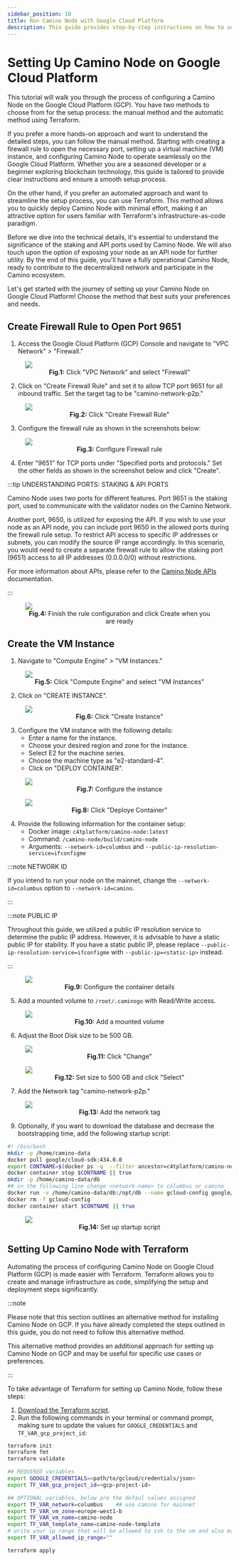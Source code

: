 ```yaml
---
sidebar_position: 10
title: Run Camino Node with Google Cloud Platform
description: This guide provides step-by-step instructions on how to set up and run Camino Node on the Google Cloud Platform.
---
```


# Setting Up Camino Node on Google Cloud Platform

This tutorial will walk you through the process of configuring a Camino Node on the Google Cloud Platform (GCP).
You have two methods to choose from for the setup process: the manual method and the automatic method using Terraform.

If you prefer a more hands-on approach and want to understand the detailed steps, you can follow the manual method.
Starting with creating a firewall rule to open the necessary port, setting up a virtual machine (VM) instance,
and configuring Camino Node to operate seamlessly on the Google Cloud Platform. Whether you are a seasoned
developer or a beginner exploring blockchain technology, this guide is tailored to provide clear instructions
and ensure a smooth setup process.

On the other hand, if you prefer an automated approach and want to streamline the setup process, you can use Terraform.
This method allows you to quickly deploy Camino Node with minimal effort, making it an attractive option for users
familiar with Terraform's infrastructure-as-code paradigm.

Before we dive into the technical details, it's essential to understand the significance of the staking and API ports used
by Camino Node. We will also touch upon the option of exposing your node as an API node for further utility. By the end of
this guide, you'll have a fully operational Camino Node, ready to contribute to the decentralized network and participate
in the Camino ecosystem.

Let's get started with the journey of setting up your Camino Node on Google Cloud Platform!
Choose the method that best suits your preferences and needs.

## Create Firewall Rule to Open Port 9651

1. Access the Google Cloud Platform (GCP) Console and navigate to "VPC Network" > "Firewall."

<figure>
<img class="zoom" src="/img/gcloud/gcloud_10.png#center"/>
<figcaption align = "center"><b>Fig.1:</b> Click "VPC Network" and select "Firewall"</figcaption>
</figure>

2. Click on "Create Firewall Rule" and set it to allow TCP port 9651 for all inbound traffic. Set the target tag to be "camino-network-p2p."

<figure>
<img class="zoom" src="/img/gcloud/gcloud_11.png#center"/>
<figcaption align = "center"><b>Fig.2:</b> Click "Create Firewall Rule"</figcaption>
</figure>

3. Configure the firewall rule as shown in the screenshots below:

<figure>
<img class="zoom" src="/img/gcloud/gcloud_12.png#center"/>
<figcaption align = "center"><b>Fig.3:</b> Configure Firewall rule</figcaption>
</figure>

4. Enter "9651" for TCP ports under "Specified ports and protocols." Set the other fields as shown in the screenshot below and click "Create".

:::tip UNDERSTANDING PORTS: STAKING & API PORTS

Camino Node uses two ports for different features. Port 9651 is the staking port, used to communicate with
the validator nodes on the Camino Network.

Another port, 9650, is utilized for exposing the API. If you wish to use your node as an API node, you can
include port 9650 in the allowed ports during the firewall rule setup. To restrict API access to specific IP
addresses or subnets, you can modify the source IP range accordingly. In this scenario, you would need to
create a separate firewall rule to allow the staking port (9651) access to all IP addresses (0.0.0.0/0)
without restrictions.

For more information about APIs, please refer to the [Camino Node APIs](/developer/apis/camino-node-apis/) documentation.

:::

<figure>
<img class="zoom" src="/img/gcloud/gcloud_13.png#center"/>
<figcaption align = "center"><b>Fig.4:</b> Finish the rule configuration and click Create when you are ready</figcaption>
</figure>

## Create the VM Instance

1. Navigate to "Compute Engine" > "VM Instances."

<figure>
<img class="zoom" src="/img/gcloud/gcloud_1.png#center"/>
<figcaption align = "center"><b>Fig.5:</b> Click "Compute Engine" and select "VM Instances"</figcaption>
</figure>

2. Click on "CREATE INSTANCE".

<figure>
<img class="zoom" src="/img/gcloud/gcloud_2.png#center"/>
<figcaption align = "center"><b>Fig.6:</b> Click "Create Instance"</figcaption>
</figure>

3. Configure the VM instance with the following details:
   - Enter a name for the instance.
   - Choose your desired region and zone for the instance.
   - Select E2 for the machine series.
   - Choose the machine type as "e2-standard-4".
   - Click on "DEPLOY CONTAINER".

<figure>
<img class="zoom" src="/img/gcloud/gcloud_3.png#center"/>
<figcaption align = "center"><b>Fig.7:</b> Configure the instance</figcaption>
</figure>

<figure>
<img class="zoom" src="/img/gcloud/gcloud_4.png#center"/>
<figcaption align = "center"><b>Fig.8:</b> Click "Deploye Container"</figcaption>
</figure>

4. Provide the following information for the container setup:
   - Docker image: `c4tplatform/camino-node:latest`
   - Command: `/camino-node/build/camino-node`
   - Arguments: `--network-id=columbus` and `--public-ip-resolution-service=ifconfigme`

:::note NETWORK ID

If you intend to run your node on the mainnet, change the `--network-id=columbus` option to `--network-id=camino`.

:::

:::note PUBLIC IP

Throughout this guide, we utilized a public IP resolution service to determine the public IP address.
However, it is advisable to have a static public IP for stability. If you have a static public IP,
please replace `--public-ip-resolution-service=ifconfigme` with `--public-ip=<static-ip>` instead.

:::

<figure>
<img class="zoom" src="/img/gcloud/gcloud_5.png#center"/>
<figcaption align = "center"><b>Fig.9:</b> Configure the container details</figcaption>
</figure>

5. Add a mounted volume to `/root/.caminogo` with Read/Write access.

<figure>
<img class="zoom" src="/img/gcloud/gcloud_6.png#center"/>
<figcaption align = "center"><b>Fig.10:</b> Add a mounted volume</figcaption>
</figure>

6. Adjust the Boot Disk size to be 500 GB.

<figure>
<img class="zoom" src="/img/gcloud/gcloud_7.png#center"/>
<figcaption align = "center"><b>Fig.11:</b> Click "Change"</figcaption>
</figure>

<figure>
<img class="zoom" src="/img/gcloud/gcloud_8.png#center"/>
<figcaption align = "center"><b>Fig.12:</b> Set size to 500 GB and click "Select"</figcaption>
</figure>

7. Add the Network tag "camino-network-p2p."

<figure>
<img class="zoom" src="/img/gcloud/gcloud_9a.png#center"/>
<figcaption align = "center"><b>Fig.13:</b> Add the network tag</figcaption>
</figure>

9. Optionally, if you want to download the database and decrease the bootstrapping time, add the following startup script:

```bash
#! /bin/bash
mkdir -p /home/camino-data
docker pull google/cloud-sdk:434.0.0
export CONTNAME=$(docker ps -q  --filter ancestor=c4tplatform/camino-node:latest)
docker container stop $CONTNAME || true
mkdir -p /home/camino-data/db
## in the following line change <network-name> to columbus or camino
docker run -v /home/camino-data/db:/opt/db --name gcloud-config google/cloud-sdk:434.0.0 gsutil -m rsync -d -R  gs://<network-name>-db /opt/db
docker rm -f gcloud-config
docker container start $CONTNAME || true
```

<figure>
<img class="zoom" src="/img/gcloud/gcloud_9b.png#center"/>
<figcaption align = "center"><b>Fig.14:</b> Set up startup script</figcaption>
</figure>

## Setting Up Camino Node with Terraform

Automating the process of configuring Camino Node on Google Cloud Platform (GCP) is made easier with Terraform.
Terraform allows you to create and manage infrastructure as code, simplifying the setup and deployment steps significantly.

:::note

Please note that this section outlines an alternative method for installing Camino Node on GCP.
If you have already completed the steps outlined in this guide, you do not need to follow this alternative method.

This alternative method provides an additional approach for setting up Camino Node on GCP and may be useful for
specific use cases or preferences.

:::

To take advantage of Terraform for setting up Camino Node, follow these steps:

1. [Download the Terraform script](/img/gcloud/camino-node-gcloud-terraform.tf).
1. Run the following commands in your terminal or command prompt, making sure to update the values for `GOOGLE_CREDENTIALS` and `TF_VAR_gcp_project_id`:

```bash
terraform init
terraform fmt
terraform validate

## REQUIRED variables
export GOOGLE_CREDENTIALS=<path/to/gcloud/credentials/json>
export TF_VAR_gcp_project_id=<gcp-project-id>

## OPTIONAL variables, below are the defaul values assigned
export TF_VAR_network=columbus    ## use camino for mainnet
export TF_VAR_vm_zone=europe-west1-b
export TF_VAR_vm_name=camino-node
export TF_VAR_template_name=camino-node-template
# write your ip range that will be allowed to ssh to the vm and also make api calls using port 9650. eg: 1.1.1.1/32
export TF_VAR_allowed_ip_range=""

terraform apply
```
